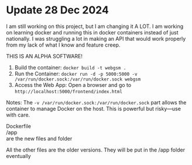 # Update 28 Dec 2024
I am still working on this project, but I am changing it A LOT.
I am working on learning docker and running this in docker containers instead of just nationally.
I was struggling a lot in making an API that would work properly from my lack of what I know and feature creep.


THIS IS AN ALPHA SOFTWARE!


1. Build the container: `docker build -t webgsm .`
2. Run the Container: `docker run -d -p 5000:5000 -v /var/run/docker.sock:/var/run/docker.sock webgsm`
3. Access the Web App: Open a browser and go to `http://localhost:5000/frontend/index.html`

Notes:
The `-v /var/run/docker.sock:/var/run/docker.sock` part allows the container to manage Docker on the host. This is powerful but risky—use with care.



Dockerfile  
/app  
are the new files and folder  

All the other files are the older versions. They will be put in the /app folder eventually